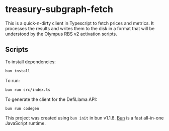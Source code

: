 # treasury-subgraph-fetch

This is a quick-n-dirty client in Typescript to fetch prices and metrics. It processes the results and writes them to the disk in a format that will be understood by the Olympus RBS v2 activation scripts.

## Scripts

To install dependencies:

```bash
bun install
```

To run:

```bash
bun run src/index.ts
```

To generate the client for the DefiLlama API:

```bash
bun run codegen
```

This project was created using `bun init` in bun v1.1.8. [Bun](https://bun.sh) is a fast all-in-one JavaScript runtime.
